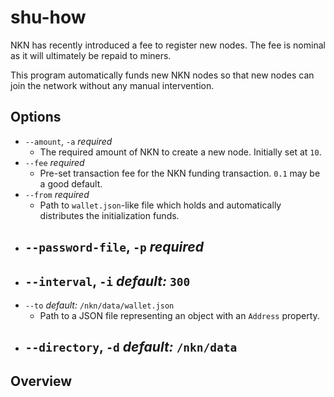 # shu-how
NKN has recently introduced a fee to register new nodes. The fee is nominal as it will ultimately be repaid to miners.

This program automatically funds new NKN nodes so that new nodes can join the network without any manual intervention.

## Options
- `--amount`, `-a` *required*
  - The required amount of NKN to create a new node. Initially set at `10`.
- `--fee` *required*
  - Pre-set transaction fee for the NKN funding transaction. `0.1` may be a good default.
- `--from` *required*
  - Path to `wallet.json`-like file which holds and automatically distributes the initialization funds.
- `--password-file`, `-p` *required*
  - 
- `--interval`, `-i` *default:* `300`
  -  
- `--to` *default:* `/nkn/data/wallet.json`
  - Path to a JSON file representing an object with an `Address` property.
- `--directory`, `-d` *default:* `/nkn/data`
  -

## Overview
